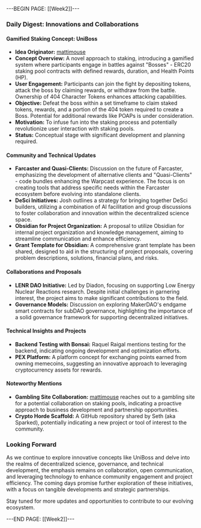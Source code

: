 ---BEGIN PAGE: [[Week2]]---
### Daily Digest: Innovations and Collaborations

#### **Gamified Staking Concept: UniBoss**

- **Idea Originator:** [mattimouse](https://t.me/mattim0use)
- **Concept Overview:** A novel approach to staking, introducing a gamified system where participants engage in battles against "Bosses" - ERC20 staking pool contracts with defined rewards, duration, and Health Points (HP).
- **User Engagement:** Participants can join the fight by depositing tokens, attack the boss by claiming rewards, or withdraw from the battle. Ownership of 404 Character Tokens enhances attacking capabilities.
- **Objective:** Defeat the boss within a set timeframe to claim staked tokens, rewards, and a portion of the 404 token required to create a Boss. Potential for additional rewards like POAPs is under consideration.
- **Motivation:** To infuse fun into the staking process and potentially revolutionize user interaction with staking pools.
- **Status:** Conceptual stage with significant development and planning required.

#### **Community and Technical Updates**

- **Farcaster and Quasi-Clients:** Discussion on the future of Farcaster, emphasizing the development of alternative clients and "Quasi-Clients" - code bundles enhancing the Warpcast experience. The focus is on creating tools that address specific needs within the Farcaster ecosystem before evolving into standalone clients.
- **DeSci Initiatives:** Josh outlines a strategy for bringing together DeSci builders, utilizing a combination of AI facilitation and group discussions to foster collaboration and innovation within the decentralized science space.
- **Obsidian for Project Organization:** A proposal to utilize Obsidian for internal project organization and knowledge management, aiming to streamline communication and enhance efficiency.
- **Grant Template for Obsidian:** A comprehensive grant template has been shared, designed to aid in the structuring of project proposals, covering problem descriptions, solutions, financial plans, and risks.

#### **Collaborations and Proposals**

- **LENR DAO Initiative:** Led by Diadon, focusing on supporting Low Energy Nuclear Reactions research. Despite initial challenges in garnering interest, the project aims to make significant contributions to the field.
- **Governance Models:** Discussion on exploring MakerDAO's endgame smart contracts for subDAO governance, highlighting the importance of a solid governance framework for supporting decentralized initiatives.

#### **Technical Insights and Projects**

- **Backend Testing with Bonsai:** Raquel Raigal mentions testing for the backend, indicating ongoing development and optimization efforts.
- **PEX Platform:** A platform concept for exchanging points earned from owning memecoins, suggesting an innovative approach to leveraging cryptocurrency assets for rewards.

#### **Noteworthy Mentions**

- **Gambling Site Collaboration:** [mattimouse](https://t.me/mattim0use) reaches out to a gambling site for a potential collaboration on staking pools, indicating a proactive approach to business development and partnership opportunities.
- **Crypto Horde Scaffold:** A GitHub repository shared by Seth (aka Sparked), potentially indicating a new project or tool of interest to the community.

### Looking Forward

As we continue to explore innovative concepts like UniBoss and delve into the realms of decentralized science, governance, and technical development, the emphasis remains on collaboration, open communication, and leveraging technology to enhance community engagement and project efficiency. The coming days promise further exploration of these initiatives, with a focus on tangible developments and strategic partnerships.

Stay tuned for more updates and opportunities to contribute to our evolving ecosystem.

---END PAGE: [[Week2]]---